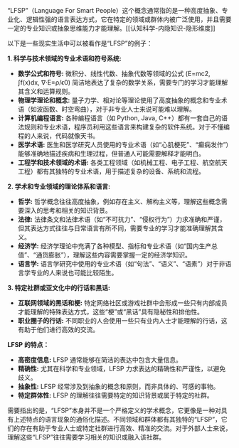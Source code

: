 “LFSP”（Language For Smart People）这个概念通常指的是一种高度抽象、专业化、逻辑性强的语言表达方式，它在特定的领域或群体内被广泛使用，并且需要一定的专业知识或抽象思维能力才能理解。[[认知科学-内隐知识-隐形维度]]

以下是一些现实生活中可以被看作是“LFSP”的例子：

**1. 科学与技术领域的专业术语和符号系统:**

- **数学公式和符号:** 微积分、线性代数、抽象代数等领域的公式 (E=mc2, ∫f(x)dx, ∇⋅E=ρ/ϵ0​) 简洁地表达了复杂的数学关系，需要专门的学习才能理解其含义和运算规则。
- **物理学理论和概念:** 量子力学、相对论等理论使用了高度抽象的概念和专业术语（如波函数、时空弯曲），对于非专业人士来说可能难以理解。
- **计算机编程语言:** 各种编程语言（如 Python, Java, C++）都有一套自己的语法规则和专业术语，程序员利用这些语言来构建复杂的软件系统。对于不懂编程的人来说，代码就像天书。
- **医学术语:** 医生和医学研究人员使用的专业术语（如“心肌梗死”、“癫痫发作”）能够准确地描述疾病和生理过程，但普通人可能需要解释才能明白。
- **工程学和技术领域的术语:** 各类工程领域（如机械工程、电子工程、航空航天工程）都有其独特的专业术语，用于描述复杂的设备、系统和流程。

**2. 学术和专业领域的理论体系和语言:**

- **哲学:** 哲学概念往往高度抽象，例如存在主义、解构主义等，理解这些概念需要深入的思考和相关的知识背景。
- **法律:** 法律条文和法律术语（如“不可抗力”、“侵权行为”）力求准确和严谨，但其表达方式往往与日常语言有所不同，需要专业的学习才能准确理解其含义。
- **经济学:** 经济学理论中充满了各种模型、指标和专业术语（如“国内生产总值”、“通货膨胀”），理解这些内容需要掌握一定的经济学知识。
- **语言学:** 语言学研究中使用的专业术语（如“句法”、“语义”、“语素”）对于非语言学专业的人来说也可能比较陌生。

**3. 特定社群或亚文化中的行话和黑话:**

- **互联网领域的黑话和梗:** 特定网络社区或游戏社群中会形成一些只有内部成员才能理解的特殊表达方式，这些“梗”或“黑话”具有隐秘性和排他性。
- **职业圈子的行话:** 不同职业的人会使用一些只有业内人士才能理解的行话，这有助于他们进行高效的交流。

**LFSP 的特点：**

- **高密度信息:** LFSP 通常能够在简洁的表达中包含大量信息。
- **精确性:** 尤其在科学和专业领域，LFSP 力求表达的精确性和严谨性，以避免歧义。
- **抽象性:** LFSP 经常涉及到抽象的概念和原则，而非具体的、可感的事物。
- **特定群体性:** LFSP 的理解往往需要特定的知识背景或属于特定的社群。

需要指出的是，“LFSP”本身并不是一个严格定义的学术概念，它更像是一种对具有上述特点的语言现象的通俗化描述。不同领域和群体都有其独特的“LFSP”，它们的存在有助于专业人士或特定社群进行高效、精准的交流。对于外部人士来说，理解这些“LFSP”往往需要学习相关的知识或融入该社群。